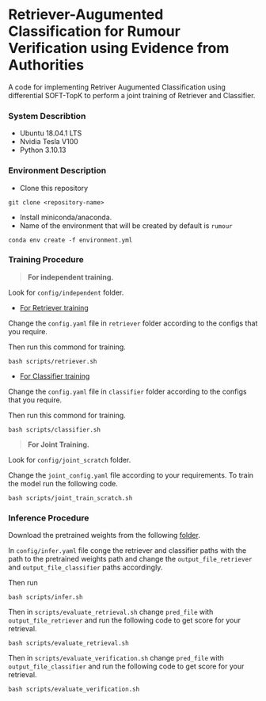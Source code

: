 # Retriever-Augumented Classification for Rumour Verification using Evidence from Authorities

A code for implementing Retriver Augumented Classification using differential SOFT-TopK to perform a joint training of Retriever and Classifier.

### System Describtion

- Ubuntu 18.04.1 LTS
- Nvidia Tesla V100
- Python 3.10.13

### Environment Description

- Clone this repository
```
git clone <repository-name>
```
- Install miniconda/anaconda.
- Name of the environment that will be created by default is `rumour`
```
conda env create -f environment.yml
```

### Training Procedure

> **For independent training.**

Look for `config/independent` folder.
- <u>For Retriever training</u> 

Change the `config.yaml` file in `retriever` folder according to the configs that you require.

Then run this commond for training.
```
bash scripts/retriever.sh
```
- <u>For Classifier training</u>

Change the `config.yaml` file in `classifier` folder according to the configs that you require.

Then run this commond for training.
```
bash scripts/classifier.sh
```

> **For Joint Training.**

Look for `config/joint_scratch` folder.

Change the `joint_config.yaml` file according to your requirements.
To train the model run the following code.

```
bash scripts/joint_train_scratch.sh
```

### Inference Procedure

Download the pretrained weights from the following [folder](https://drive.google.com/drive/folders/1xhuj7JfJRKZ8FCo20Bz2Ag3Go3j97oI0?usp=drive_link). 

In `config/infer.yaml` file conge the retriever and classifier paths with the path to the pretrained weights path and change the `output_file_retriever` and `output_file_classifier` paths accordingly.

Then run
```
bash scripts/infer.sh
```

Then in `scripts/evaluate_retrieval.sh` change `pred_file` with `output_file_retriever` and run the following code to get score for your retrieval.
```
bash scripts/evaluate_retrieval.sh
```

Then in `scripts/evaluate_verification.sh` change `pred_file` with `output_file_classifier` and run the following code to get score for your retrieval. 
```
bash scripts/evaluate_verification.sh
```